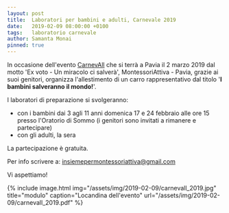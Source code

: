 ```yaml
---
layout: post
title:  Laboratori per bambini e adulti, Carnevale 2019
date:   2019-02-09 08:00:00 +0100
tags:   laboratorio carnevale
author: Samanta Monai
pinned: true
---
```


In occasione dell'evento [CarnevAll](https://www.facebook.com/CarnevAll-1434275636790071/) che si terrà a Pavia il 2 marzo 2019 dal motto 'Ex voto - Un miracolo ci salverà', MontessoriAttiva - Pavia, grazie ai suoi genitori, organizza l'allestimento di un carro rappresentativo dal titolo '**I bambini salveranno il mondo!**'.


I laboratori di preparazione si svolgeranno:
- con i bambini dai 3 agli 11 anni domenica 17 e 24 febbraio alle ore 15 presso l'Oratorio di Sommo (i genitori sono invitati a rimanere e partecipare)
- con gli adulti, la sera

La partecipazione è gratuita.

Per info scrivere a: [insiemepermontessoriattiva@gmail.com](mailto:insiemepermontessoriattiva@gmail.com)

Vi aspettiamo!

{% include image.html img="/assets/img/2019-02-09/carnevall_2019.jpg" title="modulo" caption="Locandina dell'evento" url="/assets/img/2019-02-09/carnevall_2019.pdf" %}
